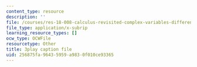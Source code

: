 ```yaml
---
content_type: resource
description: ''
file: /courses/res-18-008-calculus-revisited-complex-variables-differential-equations-and-linear-algebra-fall-2011/256875fa96435959a9830f010ce93365_GQKFkoy4VOw.vtt
file_type: application/x-subrip
learning_resource_types: []
ocw_type: OCWFile
resourcetype: Other
title: 3play caption file
uid: 256875fa-9643-5959-a983-0f010ce93365
---
```

